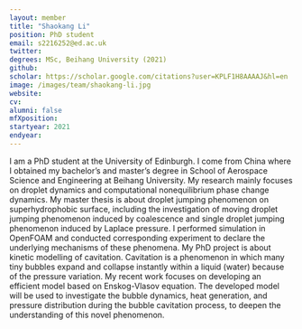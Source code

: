 ```yaml
---
layout: member
title: "Shaokang Li"
position: PhD student
email: s2216252@ed.ac.uk
twitter: 
degrees: MSc, Beihang University (2021)
github: 
scholar: https://scholar.google.com/citations?user=KPLF1H8AAAAJ&hl=en
image: /images/team/shaokang-li.jpg
website: 
cv: 
alumni: false
mfXposition: 
startyear: 2021
endyear: 
---
```


I am a PhD student at the University of Edinburgh. I come from China where I obtained my bachelor’s and master’s degree in School of Aerospace Science and Engineering at Beihang University. My research mainly focuses on droplet dynamics and computational nonequilibrium phase change dynamics.
My master thesis is about droplet jumping phenomenon on superhydrophobic surface, including the investigation of moving droplet jumping phenomenon induced by coalescence and single droplet jumping phenomenon induced by Laplace pressure. I performed simulation in OpenFOAM and conducted corresponding experiment to declare the underlying mechanisms of these phenomena. 
My PhD project is about kinetic modelling of cavitation. Cavitation is a phenomenon in which many tiny bubbles expand and collapse instantly within a liquid (water) because of the pressure variation. My recent work focuses on developing an efficient model based on Enskog-Vlasov equation. The developed model will be used to investigate the bubble dynamics, heat generation, and pressure distribution during the bubble cavitation process, to deepen the understanding of this novel phenomenon.
